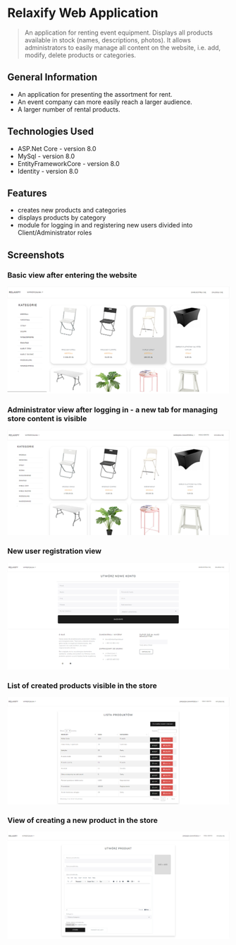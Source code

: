 # Relaxify Web Application

> An application for renting event equipment. Displays all products available in stock (names, descriptions, photos). It allows administrators to easily manage all content on the website, i.e. add, modify, delete products or categories.

## General Information
- An application for presenting the assortment for rent.
- An event company can more easily reach a larger audience.
- A larger number of rental products.


## Technologies Used
- ASP.Net Core - version 8.0
- MySql - version 8.0
- EntityFrameworkCore - version 8.0
- Identity - version 8.0


## Features
- creates new products and categories
- displays products by category
- module for logging in and registering new users divided into Client/Administrator roles


## Screenshots
### Basic view after entering the website
![Relaxify](./Screenshots/indexwithoutlogin.png)
### Administrator view after logging in - a new tab for managing store content is visible
![Relaxify](./Screenshots/RelaxifyIndex.png)
### New user registration view
![Relaxify](./Screenshots/createNewAccount.png)
### List of created products visible in the store
![Relaxify](./Screenshots/productList.png)
### View of creating a new product in the store
![Relaxify](./Screenshots/createnewProduct.png)





<!-- Optional -->
<!-- ## License -->
<!-- This project is open source and available under the [... License](). -->

<!-- You don't have to include all sections - just the one's relevant to your project -->

